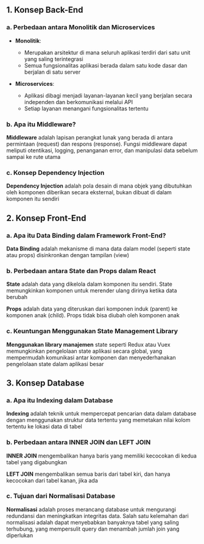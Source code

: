 ## 1. Konsep Back-End

### a. Perbedaan antara Monolitik dan Microservices
- **Monolitik**:
  - Merupakan arsitektur di mana seluruh aplikasi terdiri dari satu unit yang saling terintegrasi
  - Semua fungsionalitas aplikasi berada dalam satu kode dasar dan berjalan di satu server

- **Microservices**:
  - Aplikasi dibagi menjadi layanan-layanan kecil yang berjalan secara independen dan berkomunikasi melalui API
  - Setiap layanan menangani fungsionalitas tertentu

### b. Apa itu Middleware?
**Middleware** adalah lapisan perangkat lunak yang berada di antara permintaan (request) dan respons (response). Fungsi middleware dapat meliputi otentikasi, logging, penanganan error, dan manipulasi data sebelum sampai ke rute utama

### c. Konsep Dependency Injection
**Dependency Injection** adalah pola desain di mana objek yang dibutuhkan oleh komponen diberikan secara eksternal, bukan dibuat di dalam komponen itu sendiri

## 2. Konsep Front-End

### a. Apa itu Data Binding dalam Framework Front-End?
**Data Binding** adalah mekanisme di mana data dalam model (seperti state atau props) disinkronkan dengan tampilan (view)

### b. Perbedaan antara State dan Props dalam React

**State** adalah data yang dikelola dalam komponen itu sendiri. State memungkinkan komponen untuk merender ulang dirinya ketika data berubah

**Props** adalah data yang diteruskan dari komponen induk (parent) ke komponen anak (child). Props tidak bisa diubah oleh komponen anak

### c. Keuntungan Menggunakan State Management Library

**Menggunakan library manajemen** state seperti Redux atau Vuex memungkinkan pengelolaan state aplikasi secara global, yang mempermudah komunikasi antar komponen dan menyederhanakan pengelolaan state dalam aplikasi besar

## 3. Konsep Database

### a. Apa itu Indexing dalam Database

**Indexing** adalah teknik untuk mempercepat pencarian data dalam database dengan menggunakan struktur data tertentu yang memetakan nilai kolom tertentu ke lokasi data di tabel

### b. Perbedaan antara INNER JOIN dan LEFT JOIN

**INNER JOIN** mengembalikan hanya baris yang memiliki kecocokan di kedua tabel yang digabungkan

**LEFT JOIN** mengembalikan semua baris dari tabel kiri, dan hanya kecocokan dari tabel kanan, jika ada

### c. Tujuan dari Normalisasi Database

**Normalisasi** adalah proses merancang database untuk mengurangi redundansi dan meningkatkan integritas data. Salah satu kelemahan dari normalisasi adalah dapat menyebabkan banyaknya tabel yang saling terhubung, yang mempersulit query dan menambah jumlah join yang diperlukan